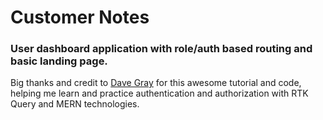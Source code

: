 # Customer Notes

### User dashboard application with role/auth based routing and basic landing page.

Big thanks and credit to [Dave Gray](https://www.youtube.com/c/davegrayteachescode) for this awesome tutorial and code, helping me learn and practice authentication and authorization with RTK Query and MERN technologies.
